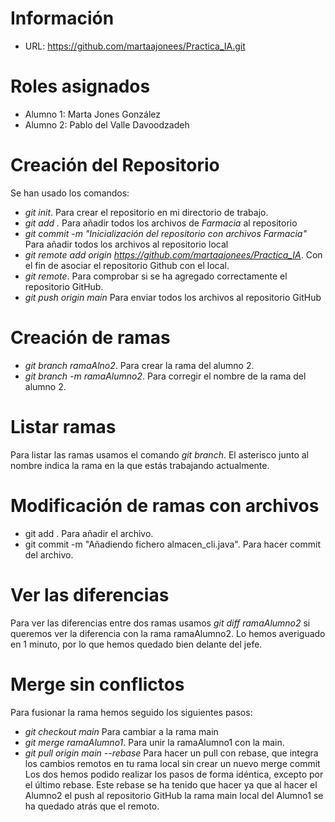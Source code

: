 # Información
- URL: https://github.com/martaajonees/Practica_IA.git

# Roles asignados
- Alumno 1: Marta Jones González
- Alumno 2: Pablo del Valle Davoodzadeh

# Creación del Repositorio
Se han usado los comandos:
- _git init_. Para crear el repositorio en mi directorio de trabajo.
- _git add ._ Para añadir todos los archivos de _Farmacia_ al repositorio
- _git commit -m "Inicialización del repositorio con archivos Farmacia"_ Para añadir todos los archivos al repositorio local
- _git remote add origin https://github.com/martaajonees/Practica_IA_. Con el fin de asociar el repositorio Github con el local.
- _git remote_. Para comprobar si se ha agregado correctamente el repositorio GitHub.
- _git push origin main_ Para enviar todos los archivos al repositorio GitHub
  
# Creación de ramas
- _git branch ramaAlno2_. Para crear la rama del alumno 2.
- _git branch -m ramaAlumno2_. Para corregir el nombre de la rama del alumno 2.

# Listar ramas
Para listar las ramas usamos el comando _git branch_. El asterisco junto al nombre indica la rama en la que estás trabajando actualmente.

# Modificación de ramas con archivos
- git add . Para añadir el archivo.
- git commit -m "Añadiendo fichero almacen_cli.java". Para hacer commit del archivo.

# Ver las diferencias
Para ver las diferencias entre dos ramas usamos _git diff ramaAlumno2_ si queremos ver la diferencia con la rama ramaAlumno2. Lo hemos averiguado en 1 minuto, por lo que hemos quedado bien delante del jefe.

# Merge sin conflictos
Para fusionar la rama hemos seguido los siguientes pasos:
- _git checkout main_ Para cambiar a la rama main
- _git merge ramaAlumno1_. Para unir la ramaAlumno1 con la main.
- _git pull origin main --rebase_ Para hacer un pull con rebase, que integra los cambios remotos en tu rama local sin crear un nuevo merge commit
Los dos hemos podido realizar los pasos de forma idéntica, excepto por el último rebase. Este rebase se ha tenido que hacer ya que al hacer el Alumno2 el push al repositorio GitHub la rama main local del Alumno1 se ha quedado atrás que el remoto.

